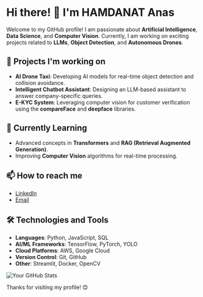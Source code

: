 
# Hi there! 👋 I'm HAMDANAT Anas

Welcome to my GitHub profile! I am passionate about **Artificial Intelligence**, **Data Science**, and **Computer Vision**. Currently, I am working on exciting projects related to **LLMs**, **Object Detection**, and **Autonomous Drones**.

## 🔭 Projects I'm working on
- **AI Drone Taxi**: Developing AI models for real-time object detection and collision avoidance.
- **Intelligent Chatbot Assistant**: Designing an LLM-based assistant to answer company-specific queries.
- **E-KYC System**: Leveraging computer vision for customer verification using the **compareFace** and **deepface** libraries.

## 🌱 Currently Learning
- Advanced concepts in **Transformers** and **RAG (Retrieval Augmented Generation)**.
- Improving **Computer Vision** algorithms for real-time processing.

## 📫 How to reach me
- [LinkedIn](https://www.linkedin.com/in/your-profile)
- [Email](mailto:your.email@example.com)

## 🛠️ Technologies and Tools
- **Languages**: Python, JavaScript, SQL
- **AI/ML Frameworks**: TensorFlow, PyTorch, YOLO
- **Cloud Platforms**: AWS, Google Cloud
- **Version Control**: Git, GitHub
- **Other**: Streamlit, Docker, OpenCV

![Your GitHub Stats](https://github-readme-stats.vercel.app/api?username=your-github-username&show_icons=true&theme=radical)

Thanks for visiting my profile! 😊
